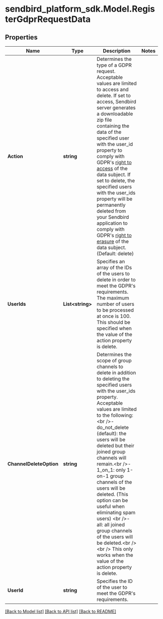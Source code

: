 
# sendbird_platform_sdk.Model.RegisterGdprRequestData

## Properties

Name | Type | Description | Notes
------------ | ------------- | ------------- | -------------
**Action** | **string** | Determines the type of a GDPR request. Acceptable values are limited to access and delete. If set to access, Sendbird server generates a downloadable zip file containing the data of the specified user with the user_id property to comply with GDPR&#39;s [right to access](https://gdpr-info.eu/art-15-gdpr/) of the data subject. If set to delete, the specified users with the user_ids property will be permanently deleted from your Sendbird application to comply with GDPR&#39;s [right to erasure](https://gdpr-info.eu/art-17-gdpr/) of the data subject. (Default: delete) | 
**UserIds** | **List&lt;string&gt;** | Specifies an array of the IDs of the users to delete in order to meet the GDPR&#39;s requirements. The maximum number of users to be processed at once is 100. This should be specified when the value of the action property is delete. | 
**ChannelDeleteOption** | **string** | Determines the scope of group channels to delete in addition to deleting the specified users with the user_ids property. Acceptable values are limited to the following:&lt;br /&gt;- do_not_delete (default): the users will be deleted but their joined group channels will remain.&lt;br /&gt;- 1_on_1: only 1-on-1 group channels of the users will be deleted. (This option can be useful when eliminating spam users) &lt;br /&gt;- all: all joined group channels of the users will be deleted.&lt;br /&gt;&lt;br /&gt; This only works when the value of the action property is delete. | 
**UserId** | **string** | Specifies the ID of the user to meet the GDPR&#39;s requirements. | 

[[Back to Model list]](../README.md#documentation-for-models)
[[Back to API list]](../README.md#documentation-for-api-endpoints)
[[Back to README]](../README.md)

